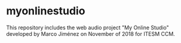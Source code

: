 # myonlinestudio
This repository includes the web audio project "My Online Studio" developed by Marco Jiménez on November of 2018 for ITESM CCM.
